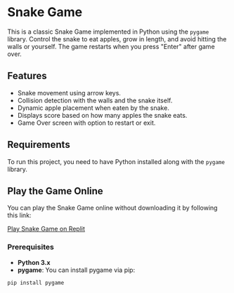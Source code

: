 # Snake Game

This is a classic Snake Game implemented in Python using the `pygame` library. Control the snake to eat apples, grow in length, and avoid hitting the walls or yourself. The game restarts when you press "Enter" after game over.

## Features
- Snake movement using arrow keys.
- Collision detection with the walls and the snake itself.
- Dynamic apple placement when eaten by the snake.
- Displays score based on how many apples the snake eats.
- Game Over screen with option to restart or exit.

## Requirements
To run this project, you need to have Python installed along with the `pygame` library.

## Play the Game Online

You can play the Snake Game online without downloading it by following this link:

[Play Snake Game on Replit](https://replit.com/@jonathanjulius6/snakegame)


### Prerequisites

- **Python 3.x**
- **pygame**: You can install pygame via pip:
  
```bash
pip install pygame
